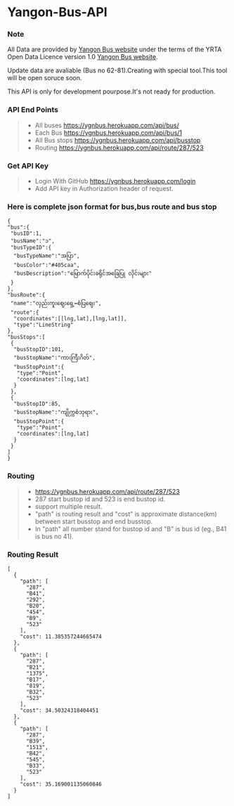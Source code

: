 # Yangon-Bus-API

### Note
All Data are provided by [Yangon Bus website](http://yangonbus.com/) under the terms of the YRTA Open Data Licence version 1.0 [Yangon Bus website](http://data.yangonbus.com/license.html).

Update data are avaliable (Bus no 62-81).Creating with special tool.This tool will be open soruce soon.

This API is only for development pourpose.It's not ready for production.

### API End Points
 >* All buses https://ygnbus.herokuapp.com/api/bus/
 >* Each Bus https://ygnbus.herokuapp.com/api/bus/1 
 >* All Bus stops https://ygnbus.herokuapp.com/api/busstop 
 >* Routing https://ygnbus.herokuapp.com/api/route/287/523
 
 
### Get API Key
>* Login With GitHub https://ygnbus.herokuapp.com/login
>*  Add API key in Authorization header of request.

### Here is complete json format for bus,bus route and bus stop
	{
    "bus":{
     "busID":1,
     "busName":"၁",
     "busTypeID":{
      "busTypeName":"အပြာ",
      "busColor":"#405caa",
      "busDescription":"မြောက်ပိုင်းခရိုင်အခြေပြု လိုင်းများ"
     }
    },
    "busRoute":{
     "name":"လှည်းကူးဈေးရှေ့↔စံပြဈေး",
     "route":{
      "coordinates":[[lng,lat],[lng,lat]],
      "type":"LineString"
    },
    "busStops":[
     {
      "busStopID":101,
      "busStopName":"ကားကြီးဂိတ်",
      "busStopPoint":{
       "type":"Point",
       "coordinates":[lng,lat]
      }
     },
     {
      "busStopID":85,
      "busStopName":"ကျိုက္ကစံဘုရား",
      "busStopPoint":{
       "type":"Point",
       "coordinates":[lng,lat]
      }
     }
    ]
    }
    
### Routing
>* https://ygnbus.herokuapp.com/api/route/287/523
>* 287 start bustop id and 523 is end bustop id.
>* support multiple result.
>* "path" is routing result and "cost" is approximate distance(km) between start busstop and end busstop.
>* In "path" all number stand for bustop id and "B" is bus id (eg., B41 is bus no 41).

### Routing Result 

	[
	  {
	    "path": [
	      "287",
	      "B41",
	      "292",
	      "B20",
	      "454",
	      "B9",
	      "523"
	    ],
	    "cost": 11.385357244665474
	  },
	  {
	    "path": [
	      "287",
	      "B21",
	      "1375",
	      "B17",
	      "819",
	      "B32",
	      "523"
	    ],
	    "cost": 34.50324318404451
	  },
	  {
	    "path": [
	      "287",
	      "B39",
	      "1513",
	      "B42",
	      "545",
	      "B33",
	      "523"
	    ],
	    "cost": 35.169001135060846
	  }
	]
